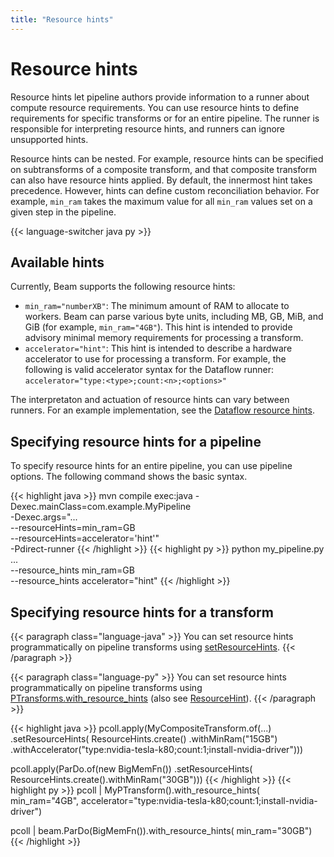 ```yaml
---
title: "Resource hints"
---
```

<!--
Licensed under the Apache License, Version 2.0 (the "License");
you may not use this file except in compliance with the License.
You may obtain a copy of the License at

http://www.apache.org/licenses/LICENSE-2.0

Unless required by applicable law or agreed to in writing, software
distributed under the License is distributed on an "AS IS" BASIS,
WITHOUT WARRANTIES OR CONDITIONS OF ANY KIND, either express or implied.
See the License for the specific language governing permissions and
limitations under the License.
-->

# Resource hints

Resource hints let pipeline authors provide information to a runner about compute resource requirements. You can use resource hints to define requirements for specific transforms or for an entire pipeline. The runner is responsible for interpreting resource hints, and runners can ignore unsupported hints.

Resource hints can be nested. For example, resource hints can be specified on subtransforms of a composite transform, and that composite transform can also have resource hints applied. By default, the innermost hint takes precedence. However, hints can define custom reconciliation behavior. For example,  `min_ram` takes the maximum value for all `min_ram` values set on a given step in the pipeline.

{{< language-switcher java py >}}

## Available hints

Currently, Beam supports the following resource hints:

* `min_ram="numberXB"`: The minimum amount of RAM to allocate to workers. Beam can parse various byte units, including MB, GB, MiB, and GiB (for example, `min_ram="4GB"`). This hint is intended to provide advisory minimal memory requirements for processing a transform.
* `accelerator="hint"`: This hint is intended to describe a hardware accelerator to use for processing a transform. For example, the following is valid accelerator syntax for the Dataflow runner: `accelerator="type:<type>;count:<n>;<options>"`

The interpretaton and actuation of resource hints can vary between runners. For an example implementation, see the [Dataflow resource hints](https://cloud.google.com/dataflow/docs/guides/right-fitting#available_resource_hints).

## Specifying resource hints for a pipeline

To specify resource hints for an entire pipeline, you can use pipeline options. The following command shows the basic syntax.

{{< highlight java >}}
mvn compile exec:java -Dexec.mainClass=com.example.MyPipeline \
    -Dexec.args="... \
                 --resourceHints=min_ram=<N>GB \
                 --resourceHints=accelerator='hint'" \
    -Pdirect-runner
{{< /highlight >}}
{{< highlight py >}}
python my_pipeline.py \
    ... \
    --resource_hints min_ram=<N>GB \
    --resource_hints accelerator="hint"
{{< /highlight >}}

## Specifying resource hints for a transform

{{< paragraph class="language-java" >}}
You can set resource hints programmatically on pipeline transforms using [setResourceHints](https://beam.apache.org/releases/javadoc/current/org/apache/beam/sdk/transforms/PTransform.html#setResourceHints-org.apache.beam.sdk.transforms.resourcehints.ResourceHints-).
{{< /paragraph >}}

{{< paragraph class="language-py" >}}
You can set resource hints programmatically on pipeline transforms using [PTransforms.with_resource_hints](https://beam.apache.org/releases/pydoc/current/apache_beam.transforms.ptransform.html#apache_beam.transforms.ptransform.PTransform.with_resource_hints) (also see [ResourceHint](https://github.com/apache/beam/blob/master/sdks/python/apache_beam/transforms/resources.py#L51)).
{{< /paragraph >}}

{{< highlight java >}}
pcoll.apply(MyCompositeTransform.of(...)
    .setResourceHints(
        ResourceHints.create()
            .withMinRam("15GB")
            .withAccelerator("type:nvidia-tesla-k80;count:1;install-nvidia-driver")))

pcoll.apply(ParDo.of(new BigMemFn())
    .setResourceHints(
        ResourceHints.create().withMinRam("30GB")))
{{< /highlight >}}
{{< highlight py >}}
pcoll | MyPTransform().with_resource_hints(
    min_ram="4GB",
    accelerator="type:nvidia-tesla-k80;count:1;install-nvidia-driver")

pcoll | beam.ParDo(BigMemFn()).with_resource_hints(
    min_ram="30GB")
{{< /highlight >}}
